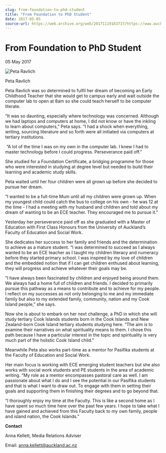 ```yaml
---
slug: from-foundation-to-phd-student
title: "From Foundation to PhD Student"
date: 2017-05-05
source-url: https://web.archive.org/web/20171119163737/https://www.auckland.ac.nz/en/about/news-events-and-notices/news/news-2017/05/from-foundation-to-phd-student.html
---
```

From Foundation to PhD Student
==============================

05 May 2017

![Peta Ravlich ](https://www.auckland.ac.nz/en/about/news-events-and-notices/news/news-2017/05/from-foundation-to-phd-student/_jcr_content/par/textimage/image.img.jpg/1493956269497.jpg "Peta Ravlich ")

Peta Ravlich

Peta Ravlich was so determined to fulfil her dream of becoming an Early Childhood Teacher that she would get to campus early and wait outside the computer lab to open at 8am so she could teach herself to be computer literate.

“It was so daunting, especially where technology was concerned. Although we had laptops and computers at home, I did not know or have the inkling to learn about computers,” Peta says. “I had a shock when everything, writing, sourcing literature and so forth were all initiated via computers at tertiary institutions.

 “A lot of the time I was on my own in the computer lab. I knew I had to master technology before I could progress. Perseverance paid off.”

She studied for a Foundation Certificate, a bridging programme for those who were interested in studying at degree level but needed to build their learning and academic study skills.

Peta waited until her four children were all grown up before she decided to pursue her dream.

“I wanted to be a full-time Mum until all my children were grown up. When my youngest child could catch the bus to college on his own - he was 12 at the time - I had a meeting with my husband and children and told about my dream of wanting to be an ECE teacher. They encouraged me to pursue it.”

Yesterday her perseverance paid off as she graduated with a Master of Education with First Class Honours from the University of Auckland’s Faculty of Education and Social Work.

She dedicates her success to her family and friends and the determination to achieve as a mature student. “I was determined to succeed as I always wanted to be an ECE teacher as I taught my children literacy and numeracy before they started primary school. I was inspired by my love of children and the embedded notion that if I can get children enthused about learning, they will progress and achieve whatever their goals may be.

“I have always been fascinated by children and enjoyed being around them. We always had a home full of children and friends. I decided to primarily pursue this pathway as a means to contribute and to achieve for my people. I reflect on my successes as not only belonging to me and my immediate family but also to my extended family, community, nation and my Cook Island people,” she says.

Now she is about to embark on her next challenge, a PhD in which she will study tertiary Cook Islands students born in the Cook Islands and New Zealand-born Cook Island tertiary students studying here. “The aim is to examine their narratives on what spirituality means to them. I chose this path because I have a particular interest in the topic and spirituality is very much part of the holistic Cook Island child.”

Meanwhile Peta also works part-time as a mentor for Pasifika students at the Faculty of Education and Social Work.

Her main focus is working with ECE emerging student teachers but she also works with social work students and PE students in the area of academic writing. “My role as a mentor encompasses pastoral care as well. I am passionate about what I do and I see the potential in our Pasifika students and that is what I want to draw out. To engage with them in setting their goals and supporting them in finishing their degrees and to go beyond that.

“I thoroughly enjoy my time at the Faculty. This is like a second home as I have spent so much time here over the past few years. I hope to take what I have gained and achieved from this Faculty back to my own family, people and island nation, the Cook Islands.”

**Contact**

Anna Kellett, Media Relations Adviser

Email: [anna.kellett@auckland.ac.nz](mailto:anna.kellett@auckland.ac.nz)